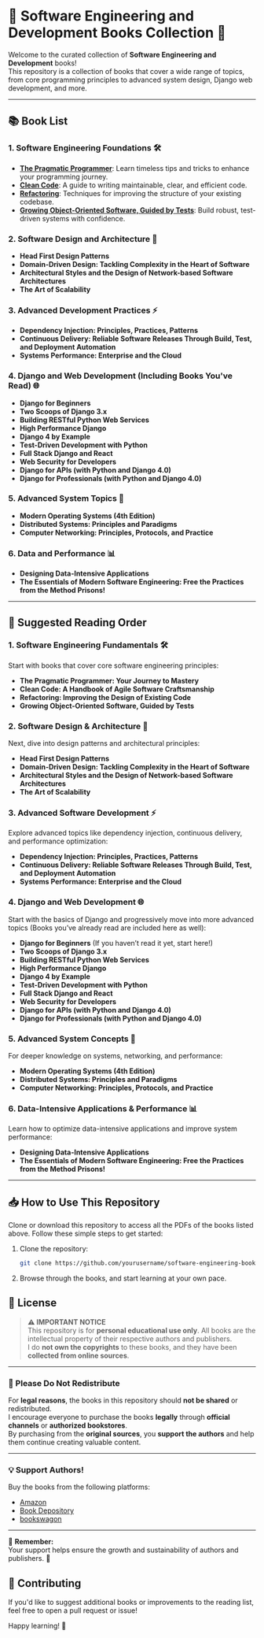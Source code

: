 # 🌟 Software Engineering and Development Books Collection 🌟

Welcome to the curated collection of **Software Engineering and Development** books!  
This repository is a collection of books that cover a wide range of topics, from core programming principles to advanced system design, Django web development, and more.

---

## 📚 Book List

### 1. **Software Engineering Foundations** 🛠️
- **[The Pragmatic Programmer](https://www.amazon.com/Pragmatic-Programmer-20th-Anniversary-Edition/dp/0135957052)**: Learn timeless tips and tricks to enhance your programming journey.
- **[Clean Code](https://www.amazon.com/Clean-Code-Handbook-Software-Craftsmanship/dp/0132350882)**: A guide to writing maintainable, clear, and efficient code.
- **[Refactoring](https://www.amazon.com/Refactoring-Improving-Design-Existing-Code/dp/0134757599)**: Techniques for improving the structure of your existing codebase.
- **[Growing Object-Oriented Software, Guided by Tests](https://www.amazon.com/Growing-Object-Oriented-Software-Guided-Tests/dp/0321503627)**: Build robust, test-driven systems with confidence.


### 2. **Software Design and Architecture** 🎨
- **Head First Design Patterns**
- **Domain-Driven Design: Tackling Complexity in the Heart of Software**
- **Architectural Styles and the Design of Network-based Software Architectures**
- **The Art of Scalability**

### 3. **Advanced Development Practices** ⚡
- **Dependency Injection: Principles, Practices, Patterns**
- **Continuous Delivery: Reliable Software Releases Through Build, Test, and Deployment Automation**
- **Systems Performance: Enterprise and the Cloud**

### 4. **Django and Web Development (Including Books You've Read)** 🌐
- **Django for Beginners**  
- **Two Scoops of Django 3.x**
- **Building RESTful Python Web Services**
- **High Performance Django**
- **Django 4 by Example**
- **Test-Driven Development with Python**
- **Full Stack Django and React**
- **Web Security for Developers**
- **Django for APIs (with Python and Django 4.0)**
- **Django for Professionals (with Python and Django 4.0)**

### 5. **Advanced System Topics** 🔧
- **Modern Operating Systems (4th Edition)**
- **Distributed Systems: Principles and Paradigms**
- **Computer Networking: Principles, Protocols, and Practice**

### 6. **Data and Performance** 📊
- **Designing Data-Intensive Applications**
- **The Essentials of Modern Software Engineering: Free the Practices from the Method Prisons!**

---

## 📖 Suggested Reading Order

### 1. **Software Engineering Fundamentals** 🛠️
Start with books that cover core software engineering principles:
- **The Pragmatic Programmer: Your Journey to Mastery**
- **Clean Code: A Handbook of Agile Software Craftsmanship**
- **Refactoring: Improving the Design of Existing Code**
- **Growing Object-Oriented Software, Guided by Tests**

### 2. **Software Design & Architecture** 🎨
Next, dive into design patterns and architectural principles:
- **Head First Design Patterns**
- **Domain-Driven Design: Tackling Complexity in the Heart of Software**
- **Architectural Styles and the Design of Network-based Software Architectures**
- **The Art of Scalability**

### 3. **Advanced Software Development** ⚡
Explore advanced topics like dependency injection, continuous delivery, and performance optimization:
- **Dependency Injection: Principles, Practices, Patterns**
- **Continuous Delivery: Reliable Software Releases Through Build, Test, and Deployment Automation**
- **Systems Performance: Enterprise and the Cloud**

### 4. **Django and Web Development** 🌐
Start with the basics of Django and progressively move into more advanced topics (Books you’ve already read are included here as well):
- **Django for Beginners** (If you haven’t read it yet, start here!)
- **Two Scoops of Django 3.x**
- **Building RESTful Python Web Services**
- **High Performance Django**
- **Django 4 by Example**
- **Test-Driven Development with Python**
- **Full Stack Django and React**
- **Web Security for Developers**
- **Django for APIs (with Python and Django 4.0)**
- **Django for Professionals (with Python and Django 4.0)**

### 5. **Advanced System Concepts** 🔧
For deeper knowledge on systems, networking, and performance:
- **Modern Operating Systems (4th Edition)**
- **Distributed Systems: Principles and Paradigms**
- **Computer Networking: Principles, Protocols, and Practice**

### 6. **Data-Intensive Applications & Performance** 📊
Learn how to optimize data-intensive applications and improve system performance:
- **Designing Data-Intensive Applications**
- **The Essentials of Modern Software Engineering: Free the Practices from the Method Prisons!**

---

## 📥 How to Use This Repository

Clone or download this repository to access all the PDFs of the books listed above. Follow these simple steps to get started:

1. Clone the repository:
   ```bash
   git clone https://github.com/yourusername/software-engineering-books.git
   ```

2. Browse through the books, and start learning at your own pace.

## 📄 License

> **⚠️ IMPORTANT NOTICE**  
> This repository is for **personal educational use only**. All books are the intellectual property of their respective authors and publishers.  
> I do **not own the copyrights** to these books, and they have been **collected from online sources**.

---

### 🚫 Please Do Not Redistribute
For **legal reasons**, the books in this repository should **not be shared** or redistributed.  
I encourage everyone to purchase the books **legally** through **official channels** or **authorized bookstores**.  
By purchasing from the **original sources**, you **support the authors** and help them continue creating valuable content.

---

### 💡 **Support Authors!**  
Buy the books from the following platforms:  
- [Amazon](https://www.amazon.com)
- [Book Depository](https://www.bookdepository.com)
- [bookswagon](https://www.bookswagon.com/)

---

🔑 **Remember:**  
Your support helps ensure the growth and sustainability of authors and publishers. 🙏


## 🚀 Contributing
If you'd like to suggest additional books or improvements to the reading list, feel free to open a pull request or issue!

Happy learning! 📘
